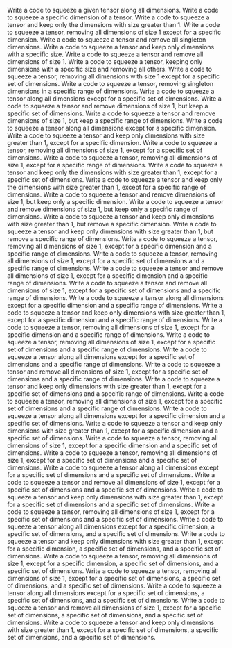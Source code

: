 Write a code to squeeze a given tensor along all dimensions.
Write a code to squeeze a specific dimension of a tensor.
Write a code to squeeze a tensor and keep only the dimensions with size greater than 1.
Write a code to squeeze a tensor, removing all dimensions of size 1 except for a specific dimension.
Write a code to squeeze a tensor and remove all singleton dimensions.
Write a code to squeeze a tensor and keep only dimensions with a specific size.
Write a code to squeeze a tensor and remove all dimensions of size 1.
Write a code to squeeze a tensor, keeping only dimensions with a specific size and removing all others.
Write a code to squeeze a tensor, removing all dimensions with size 1 except for a specific set of dimensions.
Write a code to squeeze a tensor, removing singleton dimensions in a specific range of dimensions.
Write a code to squeeze a tensor along all dimensions except for a specific set of dimensions.
Write a code to squeeze a tensor and remove dimensions of size 1, but keep a specific set of dimensions.
Write a code to squeeze a tensor and remove dimensions of size 1, but keep a specific range of dimensions.
Write a code to squeeze a tensor along all dimensions except for a specific dimension.
Write a code to squeeze a tensor and keep only dimensions with size greater than 1, except for a specific dimension.
Write a code to squeeze a tensor, removing all dimensions of size 1, except for a specific set of dimensions.
Write a code to squeeze a tensor, removing all dimensions of size 1, except for a specific range of dimensions.
Write a code to squeeze a tensor and keep only the dimensions with size greater than 1, except for a specific set of dimensions.
Write a code to squeeze a tensor and keep only the dimensions with size greater than 1, except for a specific range of dimensions.
Write a code to squeeze a tensor and remove dimensions of size 1, but keep only a specific dimension.
Write a code to squeeze a tensor and remove dimensions of size 1, but keep only a specific range of dimensions.
Write a code to squeeze a tensor and keep only dimensions with size greater than 1, but remove a specific dimension.
Write a code to squeeze a tensor and keep only dimensions with size greater than 1, but remove a specific range of dimensions.
Write a code to squeeze a tensor, removing all dimensions of size 1, except for a specific dimension and a specific range of dimensions.
Write a code to squeeze a tensor, removing all dimensions of size 1, except for a specific set of dimensions and a specific range of dimensions.
Write a code to squeeze a tensor and remove all dimensions of size 1, except for a specific dimension and a specific range of dimensions.
Write a code to squeeze a tensor and remove all dimensions of size 1, except for a specific set of dimensions and a specific range of dimensions.
Write a code to squeeze a tensor along all dimensions except for a specific dimension and a specific range of dimensions.
Write a code to squeeze a tensor and keep only dimensions with size greater than 1, except for a specific dimension and a specific range of dimensions.
Write a code to squeeze a tensor, removing all dimensions of size 1, except for a specific dimension and a specific range of dimensions.
Write a code to squeeze a tensor, removing all dimensions of size 1, except for a specific set of dimensions and a specific range of dimensions.
Write a code to squeeze a tensor along all dimensions except for a specific set of dimensions and a specific range of dimensions.
Write a code to squeeze a tensor and remove all dimensions of size 1, except for a specific set of dimensions and a specific range of dimensions.
Write a code to squeeze a tensor and keep only dimensions with size greater than 1, except for a specific set of dimensions and a specific range of dimensions.
Write a code to squeeze a tensor, removing all dimensions of size 1, except for a specific set of dimensions and a specific range of dimensions.
Write a code to squeeze a tensor along all dimensions except for a specific dimension and a specific set of dimensions.
Write a code to squeeze a tensor and keep only dimensions with size greater than 1, except for a specific dimension and a specific set of dimensions.
Write a code to squeeze a tensor, removing all dimensions of size 1, except for a specific dimension and a specific set of dimensions.
Write a code to squeeze a tensor, removing all dimensions of size 1, except for a specific set of dimensions and a specific set of dimensions.
Write a code to squeeze a tensor along all dimensions except for a specific set of dimensions and a specific set of dimensions.
Write a code to squeeze a tensor and remove all dimensions of size 1, except for a specific set of dimensions and a specific set of dimensions.
Write a code to squeeze a tensor and keep only dimensions with size greater than 1, except for a specific set of dimensions and a specific set of dimensions.
Write a code to squeeze a tensor, removing all dimensions of size 1, except for a specific set of dimensions and a specific set of dimensions.
Write a code to squeeze a tensor along all dimensions except for a specific dimension, a specific set of dimensions, and a specific set of dimensions.
Write a code to squeeze a tensor and keep only dimensions with size greater than 1, except for a specific dimension, a specific set of dimensions, and a specific set of dimensions.
Write a code to squeeze a tensor, removing all dimensions of size 1, except for a specific dimension, a specific set of dimensions, and a specific set of dimensions.
Write a code to squeeze a tensor, removing all dimensions of size 1, except for a specific set of dimensions, a specific set of dimensions, and a specific set of dimensions.
Write a code to squeeze a tensor along all dimensions except for a specific set of dimensions, a specific set of dimensions, and a specific set of dimensions.
Write a code to squeeze a tensor and remove all dimensions of size 1, except for a specific set of dimensions, a specific set of dimensions, and a specific set of dimensions.
Write a code to squeeze a tensor and keep only dimensions with size greater than 1, except for a specific set of dimensions, a specific set of dimensions, and a specific set of dimensions.